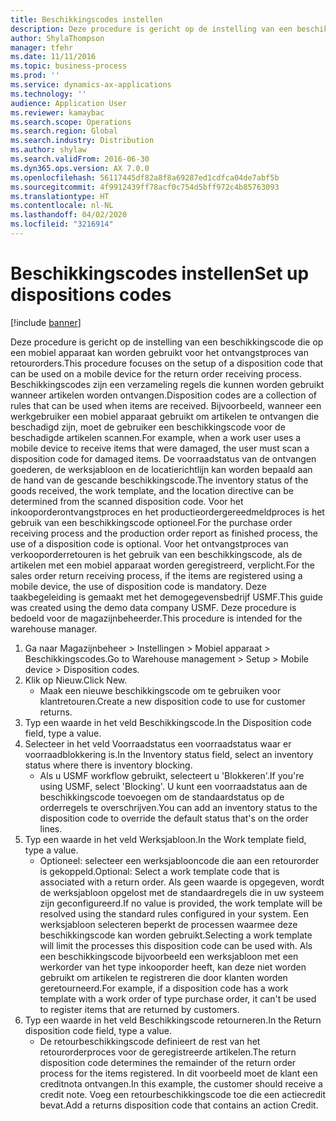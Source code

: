 ```yaml
---
title: Beschikkingscodes instellen
description: Deze procedure is gericht op de instelling van een beschikkingscode die op een mobiel apparaat kan worden gebruikt voor het ontvangstproces van retourorders.
author: ShylaThompson
manager: tfehr
ms.date: 11/11/2016
ms.topic: business-process
ms.prod: ''
ms.service: dynamics-ax-applications
ms.technology: ''
audience: Application User
ms.reviewer: kamaybac
ms.search.scope: Operations
ms.search.region: Global
ms.search.industry: Distribution
ms.author: shylaw
ms.search.validFrom: 2016-06-30
ms.dyn365.ops.version: AX 7.0.0
ms.openlocfilehash: 56117445df82a8f8a69287ed1cdfca04de7abf5b
ms.sourcegitcommit: 4f9912439ff78acf0c754d5bff972c4b85763093
ms.translationtype: HT
ms.contentlocale: nl-NL
ms.lasthandoff: 04/02/2020
ms.locfileid: "3216914"
---
```

# <a name="set-up-dispositions-codes"></a><span data-ttu-id="d70ff-103">Beschikkingscodes instellen</span><span class="sxs-lookup"><span data-stu-id="d70ff-103">Set up dispositions codes</span></span>

[!include [banner](../../includes/banner.md)]

<span data-ttu-id="d70ff-104">Deze procedure is gericht op de instelling van een beschikkingscode die op een mobiel apparaat kan worden gebruikt voor het ontvangstproces van retourorders.</span><span class="sxs-lookup"><span data-stu-id="d70ff-104">This procedure focuses on the setup of a disposition code that can be used on a mobile device for the return order receiving process.</span></span> <span data-ttu-id="d70ff-105">Beschikkingscodes zijn een verzameling regels die kunnen worden gebruikt wanneer artikelen worden ontvangen.</span><span class="sxs-lookup"><span data-stu-id="d70ff-105">Disposition codes are a collection of rules that can be used when items are received.</span></span> <span data-ttu-id="d70ff-106">Bijvoorbeeld, wanneer een werkgebruiker een mobiel apparaat gebruikt om artikelen te ontvangen die beschadigd zijn, moet de gebruiker een beschikkingscode voor de beschadigde artikelen scannen.</span><span class="sxs-lookup"><span data-stu-id="d70ff-106">For example, when a work user uses a mobile device to receive items that were damaged, the user must scan a disposition code for damaged items.</span></span> <span data-ttu-id="d70ff-107">De voorraadstatus van de ontvangen goederen, de werksjabloon en de locatierichtlijn kan worden bepaald aan de hand van de gescande beschikkingscode.</span><span class="sxs-lookup"><span data-stu-id="d70ff-107">The inventory status of the goods received, the work template, and the location directive can be determined from the scanned disposition code.</span></span> <span data-ttu-id="d70ff-108">Voor het inkooporderontvangstproces en het productieordergereedmeldproces is het gebruik van een beschikkingscode optioneel.</span><span class="sxs-lookup"><span data-stu-id="d70ff-108">For the purchase order receiving process and the production order report as finished process, the use of a disposition code is optional.</span></span> <span data-ttu-id="d70ff-109">Voor het ontvangstproces van verkooporderretouren is het gebruik van een beschikkingscode, als de artikelen met een mobiel apparaat worden geregistreerd, verplicht.</span><span class="sxs-lookup"><span data-stu-id="d70ff-109">For the sales order return receiving process, if the items are registered using a mobile device, the use of disposition code is mandatory.</span></span>  <span data-ttu-id="d70ff-110">Deze taakbegeleiding is gemaakt met het demogegevensbedrijf USMF.</span><span class="sxs-lookup"><span data-stu-id="d70ff-110">This guide was created using the demo data company USMF.</span></span> <span data-ttu-id="d70ff-111">Deze procedure is bedoeld voor de magazijnbeheerder.</span><span class="sxs-lookup"><span data-stu-id="d70ff-111">This procedure is intended for the warehouse manager.</span></span> 

1. <span data-ttu-id="d70ff-112">Ga naar Magazijnbeheer > Instellingen > Mobiel apparaat > Beschikkingscodes.</span><span class="sxs-lookup"><span data-stu-id="d70ff-112">Go to Warehouse management > Setup > Mobile device > Disposition codes.</span></span>
2. <span data-ttu-id="d70ff-113">Klik op Nieuw.</span><span class="sxs-lookup"><span data-stu-id="d70ff-113">Click New.</span></span>
    * <span data-ttu-id="d70ff-114">Maak een nieuwe beschikkingscode om te gebruiken voor klantretouren.</span><span class="sxs-lookup"><span data-stu-id="d70ff-114">Create a new disposition code to use for customer returns.</span></span>  
3. <span data-ttu-id="d70ff-115">Typ een waarde in het veld Beschikkingscode.</span><span class="sxs-lookup"><span data-stu-id="d70ff-115">In the Disposition code field, type a value.</span></span>
4. <span data-ttu-id="d70ff-116">Selecteer in het veld Voorraadstatus een voorraadstatus waar er voorraadblokkering is.</span><span class="sxs-lookup"><span data-stu-id="d70ff-116">In the Inventory status field, select an inventory status where there is inventory blocking.</span></span>
    * <span data-ttu-id="d70ff-117">Als u USMF workflow gebruikt, selecteert u 'Blokkeren'.</span><span class="sxs-lookup"><span data-stu-id="d70ff-117">If you're using USMF, select 'Blocking'.</span></span> <span data-ttu-id="d70ff-118">U kunt een voorraadstatus aan de beschikkingscode toevoegen om de standaardstatus op de orderregels te overschrijven.</span><span class="sxs-lookup"><span data-stu-id="d70ff-118">You can add an inventory status to the disposition code to override the default status that's on the order lines.</span></span>  
5. <span data-ttu-id="d70ff-119">Typ een waarde in het veld Werksjabloon.</span><span class="sxs-lookup"><span data-stu-id="d70ff-119">In the Work template field, type a value.</span></span>
    * <span data-ttu-id="d70ff-120">Optioneel: selecteer een werksjablooncode die aan een retourorder is gekoppeld.</span><span class="sxs-lookup"><span data-stu-id="d70ff-120">Optional: Select a work template code that is associated with a return order.</span></span> <span data-ttu-id="d70ff-121">Als geen waarde is opgegeven, wordt de werksjabloon opgelost met de standaardregels die in uw systeem zijn geconfigureerd.</span><span class="sxs-lookup"><span data-stu-id="d70ff-121">If no value is provided, the work template will be resolved using the standard rules configured in your system.</span></span> <span data-ttu-id="d70ff-122">Een werksjabloon selecteren beperkt de processen waarmee deze beschikkingscode kan worden gebruikt.</span><span class="sxs-lookup"><span data-stu-id="d70ff-122">Selecting a work template will limit the processes this disposition code can be used with.</span></span> <span data-ttu-id="d70ff-123">Als een beschikkingscode bijvoorbeeld een werksjabloon met een werkorder van het type inkooporder heeft, kan deze niet worden gebruikt om artikelen te registreren die door klanten worden geretourneerd.</span><span class="sxs-lookup"><span data-stu-id="d70ff-123">For example, if a disposition code has a work template with a work order of type purchase order, it can't be used to register items that are returned by customers.</span></span>  
6. <span data-ttu-id="d70ff-124">Typ een waarde in het veld Beschikkingscode retourneren.</span><span class="sxs-lookup"><span data-stu-id="d70ff-124">In the Return disposition code field, type a value.</span></span>
    * <span data-ttu-id="d70ff-125">De retourbeschikkingscode definieert de rest van het retourorderproces voor de geregistreerde artikelen.</span><span class="sxs-lookup"><span data-stu-id="d70ff-125">The return disposition code determines the remainder of the return order process for the items registered.</span></span> <span data-ttu-id="d70ff-126">In dit voorbeeld moet de klant een creditnota ontvangen.</span><span class="sxs-lookup"><span data-stu-id="d70ff-126">In this example, the customer should receive a credit note.</span></span> <span data-ttu-id="d70ff-127">Voeg een retourbeschikkingscode toe die een actiecredit bevat.</span><span class="sxs-lookup"><span data-stu-id="d70ff-127">Add a returns disposition code that contains an action Credit.</span></span>  

